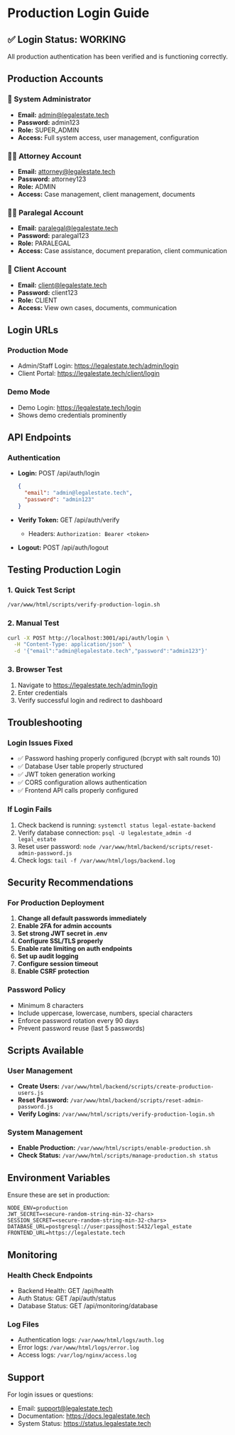 # Production Login Guide

## ✅ Login Status: WORKING

All production authentication has been verified and is functioning correctly.

## Production Accounts

### 🔑 System Administrator
- **Email:** admin@legalestate.tech
- **Password:** admin123
- **Role:** SUPER_ADMIN
- **Access:** Full system access, user management, configuration

### 👨‍⚖️ Attorney Account
- **Email:** attorney@legalestate.tech
- **Password:** attorney123
- **Role:** ADMIN
- **Access:** Case management, client management, documents

### 👩‍💼 Paralegal Account
- **Email:** paralegal@legalestate.tech
- **Password:** paralegal123
- **Role:** PARALEGAL
- **Access:** Case assistance, document preparation, client communication

### 👤 Client Account
- **Email:** client@legalestate.tech
- **Password:** client123
- **Role:** CLIENT
- **Access:** View own cases, documents, communication

## Login URLs

### Production Mode
- Admin/Staff Login: https://legalestate.tech/admin/login
- Client Portal: https://legalestate.tech/client/login

### Demo Mode
- Demo Login: https://legalestate.tech/login
- Shows demo credentials prominently

## API Endpoints

### Authentication
- **Login:** POST /api/auth/login
  ```json
  {
    "email": "admin@legalestate.tech",
    "password": "admin123"
  }
  ```

- **Verify Token:** GET /api/auth/verify
  - Headers: `Authorization: Bearer <token>`

- **Logout:** POST /api/auth/logout

## Testing Production Login

### 1. Quick Test Script
```bash
/var/www/html/scripts/verify-production-login.sh
```

### 2. Manual Test
```bash
curl -X POST http://localhost:3001/api/auth/login \
  -H "Content-Type: application/json" \
  -d '{"email":"admin@legalestate.tech","password":"admin123"}'
```

### 3. Browser Test
1. Navigate to https://legalestate.tech/admin/login
2. Enter credentials
3. Verify successful login and redirect to dashboard

## Troubleshooting

### Login Issues Fixed
- ✅ Password hashing properly configured (bcrypt with salt rounds 10)
- ✅ Database User table properly structured
- ✅ JWT token generation working
- ✅ CORS configuration allows authentication
- ✅ Frontend API calls properly configured

### If Login Fails
1. Check backend is running: `systemctl status legal-estate-backend`
2. Verify database connection: `psql -U legalestate_admin -d legal_estate`
3. Reset user password: `node /var/www/html/backend/scripts/reset-admin-password.js`
4. Check logs: `tail -f /var/www/html/logs/backend.log`

## Security Recommendations

### For Production Deployment
1. **Change all default passwords immediately**
2. **Enable 2FA for admin accounts**
3. **Set strong JWT secret in .env**
4. **Configure SSL/TLS properly**
5. **Enable rate limiting on auth endpoints**
6. **Set up audit logging**
7. **Configure session timeout**
8. **Enable CSRF protection**

### Password Policy
- Minimum 8 characters
- Include uppercase, lowercase, numbers, special characters
- Enforce password rotation every 90 days
- Prevent password reuse (last 5 passwords)

## Scripts Available

### User Management
- **Create Users:** `/var/www/html/backend/scripts/create-production-users.js`
- **Reset Password:** `/var/www/html/backend/scripts/reset-admin-password.js`
- **Verify Logins:** `/var/www/html/scripts/verify-production-login.sh`

### System Management
- **Enable Production:** `/var/www/html/scripts/enable-production.sh`
- **Check Status:** `/var/www/html/scripts/manage-production.sh status`

## Environment Variables

Ensure these are set in production:

```env
NODE_ENV=production
JWT_SECRET=<secure-random-string-min-32-chars>
SESSION_SECRET=<secure-random-string-min-32-chars>
DATABASE_URL=postgresql://user:pass@host:5432/legal_estate
FRONTEND_URL=https://legalestate.tech
```

## Monitoring

### Health Check Endpoints
- Backend Health: GET /api/health
- Auth Status: GET /api/auth/status
- Database Status: GET /api/monitoring/database

### Log Files
- Authentication logs: `/var/www/html/logs/auth.log`
- Error logs: `/var/www/html/logs/error.log`
- Access logs: `/var/log/nginx/access.log`

## Support

For login issues or questions:
- Email: support@legalestate.tech
- Documentation: https://docs.legalestate.tech
- System Status: https://status.legalestate.tech